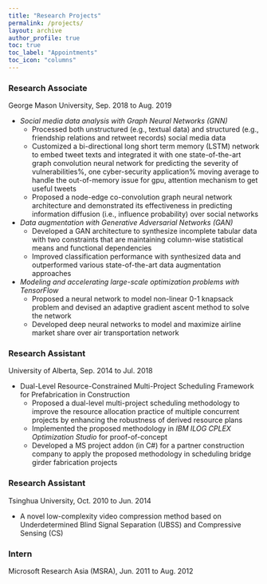 ```yaml
---
title: "Research Projects"
permalink: /projects/
layout: archive
author_profile: true
toc: true
toc_label: "Appointments"
toc_icon: "columns"
---
```


### Research Associate  
  <!---Collaborator: Dr. Noseong Park-->
  George Mason University, Sep. 2018 to Aug. 2019
+ *Social media data analysis with Graph Neural Networks (GNN)*
  - Processed both unstructured (e.g., textual data) and structured (e.g., friendship relations and retweet records) social media data
  - Customized a bi-directional long short term memory (LSTM) network to embed tweet texts and integrated it with one state-of-the-art graph convolution neural network for predicting the severity of vulnerabilities%, one cyber-security application% moving average to handle the out-of-memory issue for gpu, attention mechanism to get useful tweets
  - Proposed a node-edge co-convolution graph neural network architecture and demonstrated its effectiveness in predicting information diffusion (i.e., influence probability) over social networks  
+ *Data augmentation with Generative Adversarial Networks (GAN)*
	- Developed a GAN architecture to synthesize incomplete tabular data with two constraints that are maintaining column-wise statistical means and functional dependencies
	- Improved classification performance with synthesized data and outperformed various state-of-the-art data augmentation approaches
+ *Modeling and accelerating large-scale optimization problems with TensorFlow*
	- Proposed a neural network to model non-linear 0-1 knapsack problem and devised an adaptive gradient ascent method to solve the network 
	- Developed deep neural networks to model and maximize airline market share over air transportation network
  
### Research Assistant
  <!---Supervisor: Dr. Ming Lu-->
  University of Alberta, Sep. 2014 to Jul. 2018
+ Dual-Level Resource-Constrained Multi-Project Scheduling Framework for Prefabrication in Construction
  - Proposed a dual-level multi-project scheduling methodology to improve the resource allocation practice of multiple concurrent projects by enhancing the robustness of derived resource plans
  - Implemented the proposed methodology in *IBM ILOG CPLEX Optimization Studio* for proof-of-concept
  - Developed a MS project addon (in C#) for a partner construction company to apply the proposed methodology in scheduling bridge girder fabrication projects

### Research Assistant
  <!---Supervisor: Dr. Fei Qiao-->
  Tsinghua University, Oct. 2010 to Jun. 2014
+ A novel low-complexity video compression method based on Underdetermined Blind Signal Separation (UBSS) and Compressive Sensing (CS)
<!---
+ Developed two video coding frameworks (in Matlab) which weigh recovery quality and decoding time, employed **TV** minimization by **A**ugmented **L**agrangian and **AL**ternating direction **AL**gorithms (TVAL3) as the decoding algorithm
+ Validated the effectiveness of the proposed method by comparing with two conventional video coding methods (i.e., H.264 and JPEG) and a well-known low-complexity video compression approach DISCOVER
-->

### Intern
  <!---Advisor: Dr. Jiansong Zhang and [Dr. Kun Tan](http://kuntan.info/)  -->
  Microsoft Research Asia (MSRA), Jun. 2011 to Aug. 2012
